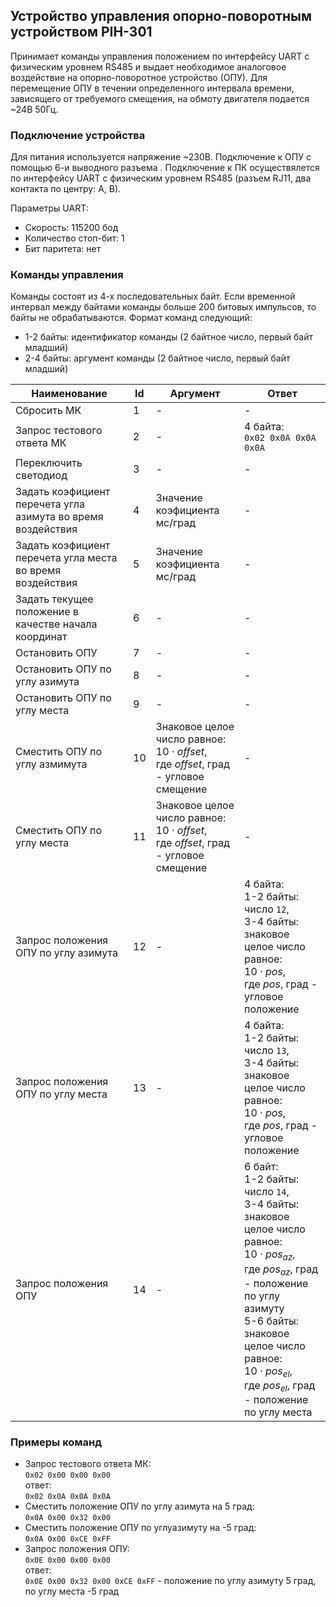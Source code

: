## Устройство управления опорно-поворотным устройством PIH-301
Принимает команды управления положением по интерфейсу UART с физическим уровнем RS485 и выдает необходимое аналоговое воздействие на опорно-поворотное устройство (ОПУ). Для перемещение ОПУ в течении определенного интервала времени, зависящего от требуемого смещения, на обмоту двигателя подается ~24В 50Гц.

### Подключение устройства
Для питания используется напряжение ~230В. Подключение к ОПУ с помощью 6-и выводного разъема . Подключение к ПК осуществялется по интерфейсу UART с физическим уровнем RS485 (разъем RJ11, два контакта по центру: A, B).

Параметры UART:
- Скорость: 115200 бод
- Количество стоп-бит: 1
- Бит паритета: нет

### Команды управления
Команды состоят из 4-х последовательных байт. Если временной интервал между байтами команды больше 200 битовых импульсов, то байты не обрабатываются. Формат команд следующий:
- 1-2 байты: идентификатор команды (2 байтное число, первый байт младший)
- 2-4 байты: аргумент команды (2 байтное число, первый байт младший)

| Наименование | Id | Аргумент | Ответ |
| --- | --- | --- | --- |
| Сбросить МК | 1 | - | - |
| Запрос тестового ответа МК | 2 | - | 4 байта:<br>`0x02 0x0A 0x0A 0x0A` |
| Переключить светодиод | 3 | - | - |
| Задать коэфициент перечета угла азимута во время воздействия | 4 | Значение коэфициента мс/град | - |
| Задать коэфициент перечета угла места во время воздействия | 5 | Значение коэфициента мс/град | - |
| Задать текущее положение в качестве начала координат | 6 | - | - |
| Остановить ОПУ | 7 | - | - |
| Остановить ОПУ по углу азимута | 8 | - | - |
| Остановить ОПУ по углу места | 9 | - | - |
| Сместить ОПУ по углу азмимута | 10 | Знаковое целое число равное:<br>$10 \cdot offset$,<br>где *offset*, град - угловое смещение | - |
| Сместить ОПУ по углу места | 11 | Знаковое целое число равное:<br>$10 \cdot offset$,<br>где *offset*, град - угловое смещение | - |
| Запрос положения ОПУ по углу азимута | 12 | - | 4 байта:<br> 1-2 байты: число `12`,<br> 3-4 байты: знаковое целое число равное:<br>$10 \cdot pos$,<br>где *pos*, град - угловое положение |
| Запрос положения ОПУ по углу места | 13 | - | 4 байта:<br> 1-2 байты: число `13`,<br> 3-4 байты: знаковое целое число равное:<br>$10 \cdot pos$,<br>где *pos*, град - угловое положение |
| Запрос положения ОПУ | 14 | - | 6 байт:<br> 1-2 байты: число `14`,<br> 3-4 байты: знаковое целое число равное:<br>$10 \cdot pos_{az}$,<br>где $pos_{az}$, град - положение по углу азимуту<br> 5-6 байты: знаковое целое число равное:<br>$10 \cdot pos_{el}$,<br>где $pos_{el}$, град - положение по углу места |


### Примеры команд
- Запрос тестового ответа МК:<br>`0x02 0x00 0x00 0x00`<br>ответ:<br>`0x02 0x0A 0x0A 0x0A`
- Сместить положение ОПУ по углу азимута на 5 град:<br>`0x0A 0x00 0x32 0x00`
- Сместить положение ОПУ по углуазимуту на -5 град:<br>`0x0A 0x00 0xCE 0xFF`
- Запрос положения ОПУ:<br>`0x0E 0x00 0x00 0x00`<br>ответ:<br>`0x0E 0x00 0x32 0x00 0xCE 0xFF` - положение по углу азимуту 5 град, по углу места -5 град
